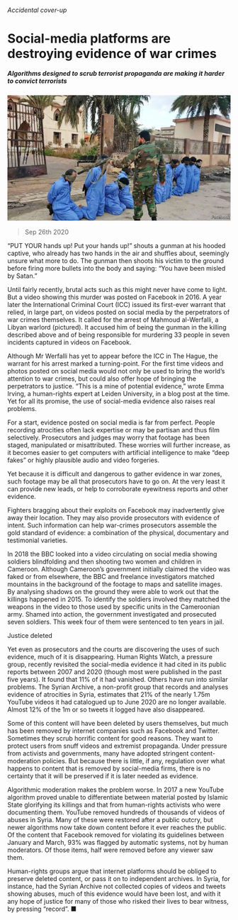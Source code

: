 ###### Accidental cover-up

# Social-media platforms are destroying evidence of war crimes 

##### Algorithms designed to scrub terrorist propaganda are making it harder to convict terrorists 

![image](images/20200926_MAP003_0.jpg) 

> Sep 26th 2020 

“PUT YOUR hands up! Put your hands up!” shouts a gunman at his hooded captive, who already has two hands in the air and shuffles about, seemingly unsure what more to do. The gunman then shoots his victim to the ground before firing more bullets into the body and saying: “You have been misled by Satan.”

Until fairly recently, brutal acts such as this might never have come to light. But a video showing this murder was posted on Facebook in 2016. A year later the International Criminal Court (ICC) issued its first-ever warrant that relied, in large part, on videos posted on social media by the perpetrators of war crimes themselves. It called for the arrest of Mahmoud al-Werfalli, a Libyan warlord (pictured). It accused him of being the gunman in the killing described above and of being responsible for murdering 33 people in seven incidents captured in videos on Facebook.


Although Mr Werfalli has yet to appear before the ICC in The Hague, the warrant for his arrest marked a turning-point. For the first time videos and photos posted on social media would not only be used to bring the world’s attention to war crimes, but could also offer hope of bringing the perpetrators to justice. “This is a mine of potential evidence,” wrote Emma Irving, a human-rights expert at Leiden University, in a blog post at the time. Yet for all its promise, the use of social-media evidence also raises real problems.

For a start, evidence posted on social media is far from perfect. People recording atrocities often lack expertise or may be partisan and thus film selectively. Prosecutors and judges may worry that footage has been staged, manipulated or misattributed. These worries will further increase, as it becomes easier to get computers with artificial intelligence to make “deep fakes” or highly plausible audio and video forgeries.

Yet because it is difficult and dangerous to gather evidence in war zones, such footage may be all that prosecutors have to go on. At the very least it can provide new leads, or help to corroborate eyewitness reports and other evidence.

Fighters bragging about their exploits on Facebook may inadvertently give away their location. They may also provide prosecutors with evidence of intent. Such information can help war-crimes prosecutors assemble the gold standard of evidence: a combination of the physical, documentary and testimonial varieties.

In 2018 the BBC looked into a video circulating on social media showing soldiers blindfolding and then shooting two women and children in Cameroon. Although Cameroon’s government initially claimed the video was faked or from elsewhere, the BBC and freelance investigators matched mountains in the background of the footage to maps and satellite images. By analysing shadows on the ground they were able to work out that the killings happened in 2015. To identify the soldiers involved they matched the weapons in the video to those used by specific units in the Cameroonian army. Shamed into action, the government investigated and prosecuted seven soldiers. This week four of them were sentenced to ten years in jail.

Justice deleted

Yet even as prosecutors and the courts are discovering the uses of such evidence, much of it is disappearing. Human Rights Watch, a pressure group, recently revisited the social-media evidence it had cited in its public reports between 2007 and 2020 (though most were published in the past five years). It found that 11% of it had vanished. Others have run into similar problems. The Syrian Archive, a non-profit group that records and analyses evidence of atrocities in Syria, estimates that 21% of the nearly 1.75m YouTube videos it had catalogued up to June 2020 are no longer available. Almost 12% of the 1m or so tweets it logged have also disappeared.

Some of this content will have been deleted by users themselves, but much has been removed by internet companies such as Facebook and Twitter. Sometimes they scrub horrific content for good reasons. They want to protect users from snuff videos and extremist propaganda. Under pressure from activists and governments, many have adopted stringent content-moderation policies. But because there is little, if any, regulation over what happens to content that is removed by social-media firms, there is no certainty that it will be preserved if it is later needed as evidence.

Algorithmic moderation makes the problem worse. In 2017 a new YouTube algorithm proved unable to differentiate between material posted by Islamic State glorifying its killings and that from human-rights activists who were documenting them. YouTube removed hundreds of thousands of videos of abuses in Syria. Many of these were restored after a public outcry, but newer algorithms now take down content before it ever reaches the public. Of the content that Facebook removed for violating its guidelines between January and March, 93% was flagged by automatic systems, not by human moderators. Of those items, half were removed before any viewer saw them.

Human-rights groups argue that internet platforms should be obliged to preserve deleted content, or pass it on to independent archives. In Syria, for instance, had the Syrian Archive not collected copies of videos and tweets showing abuses, much of this evidence would have been lost, and with it any hope of justice for many of those who risked their lives to bear witness, by pressing “record”. ■

